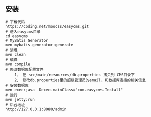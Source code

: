 ## 安装

	# 下载代码
	https://coding.net/moocss/easycms.git
	# 进入easycms目录
	cd easycms
	# MyBatis Generator
	mvn mybatis-generator:generate
	# 清理
	mvn clean
	# 编译
	mvn compile
	# 修改数据库配置文件
		1、 把 src/main/resources/db.properties 拷贝到 CMS目录下
		2、 修改db.properties里的超级管理员的email，和数据库连接的相关信息
	# 安装数据库
	mvn exec:java -Dexec.mainClass="com.easycms.Install"
	# 运行
	mvn jetty:run
	# 后台地址
	http://127.0.0.1:8080/admin
